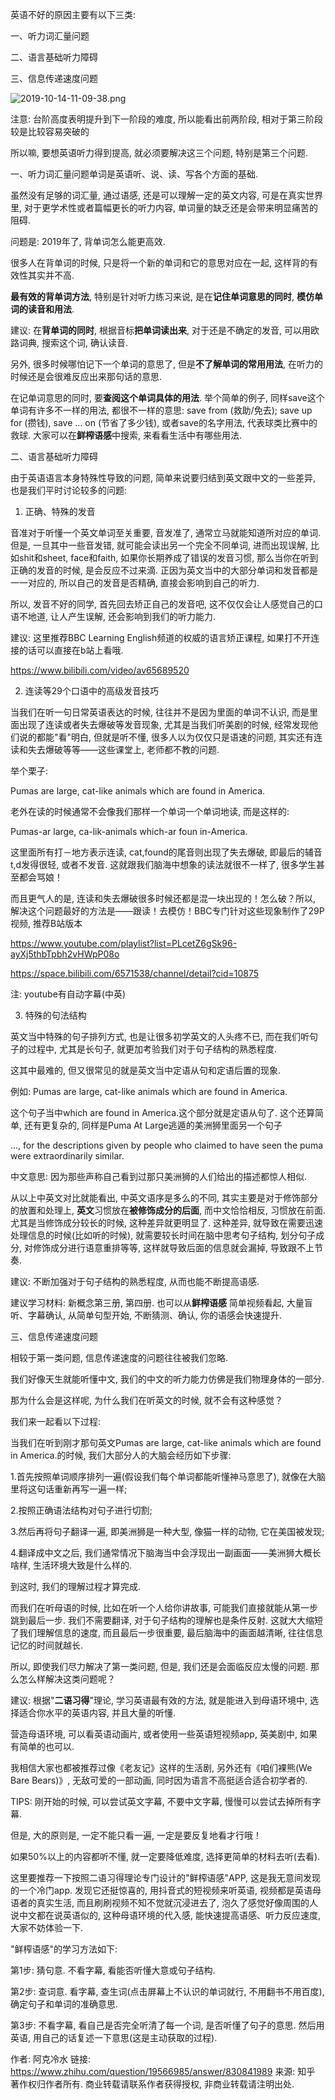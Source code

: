 
英语不好的原因主要有以下三类: 

一、听力词汇量问题

二、语言基础听力障碍

三、信息传递速度问题

![2019-10-14-11-09-38.png](./images/2019-10-14-11-09-38.png)

注意: 台阶高度表明提升到下一阶段的难度, 所以能看出前两阶段, 相对于第三阶段较是比较容易突破的

所以嘛, 要想英语听力得到提高, 就必须要解决这三个问题, 特别是第三个问题. 

一、听力词汇量问题单词是英语听、说、读、写各个方面的基础. 

虽然没有足够的词汇量, 通过语感, 还是可以理解一定的英文内容, 可是在真实世界里, 对于更学术性或者篇幅更长的听力内容, 单词量的缺乏还是会带来明显痛苦的阻碍. 

问题是: 2019年了, 背单词怎么能更高效. 

很多人在背单词的时候, 只是将一个新的单词和它的意思对应在一起,  这样背的有效性其实并不高. 

**最有效的背单词方法**, 特别是针对听力练习来说, 是在**记住单词意思的同时**, **模仿单词的读音和用法**. 

建议: 在**背单词的同时**, 根据音标**把单词读出来**, 对于还是不确定的发音, 可以用欧路词典, 搜索这个词, 确认读音. 

另外, 很多时候哪怕记下一个单词的意思了, 但是**不了解单词的常用用法**, 在听力的时候还是会很难反应出来那句话的意思. 

在记单词意思的同时, 要**查阅这个单词具体的用法**. 举个简单的例子, 同样save这个单词有许多不一样的用法, 都很不一样的意思: save from (救助/免去); save up for (攒钱), save ... on (节省了多少钱), 或者save的名字用法, 代表球类比赛中的救球. 大家可以在**鲜榨语感**中搜索, 来看看生活中有哪些用法. 

二、语言基础听力障碍

由于英语语言本身特殊性导致的问题, 简单来说要归结到英文跟中文的一些差异, 也是我们平时讨论较多的问题: 

1. 正确、特殊的发音

音准对于听懂一个英文单词至关重要, 音发准了, 通常立马就能知道所对应的单词. 但是, 一旦其中一些音发错, 就可能会读出另一个完全不同单词, 进而出现误解, 比如shit和sheet, face和faith, 如果你长期养成了错误的发音习惯, 那么当你在听到正确的发音的时候, 是会反应不过来滴. 正因为英文当中的大部分单词和发音都是一一对应的, 所以自己的发音是否精确, 直接会影响到自己的听力. 

所以, 发音不好的同学, 首先回去矫正自己的发音吧, 这不仅仅会让人感觉自己的口语不地道, 让人产生误解, 还会影响到我们的听力能力. 

建议: 这里推荐BBC Learning English频道的权威的语言矫正课程, 如果打不开连接的话可以直接在b站上看哦. 

https://www.bilibili.com/video/av65689520

2. 连读等29个口语中的高级发音技巧

当我们在听一句日常英语表达的时候, 往往并不是因为里面的单词不认识, 而是里面出现了连读或者失去爆破等发音现象, 尤其是当我们听美剧的时候, 经常发现他们说的都能"看"明白, 但就是听不懂, 很多人以为仅仅只是语速的问题, 其实还有连读和失去爆破等等——这些课堂上, 老师都不教的问题. 

举个栗子: 

Pumas are large, cat-like animals which are found in America.

老外在读的时候通常不会像我们那样一个单词一个单词地读, 而是这样的: 

Pumas-ar large, ca-lik-animals which-ar foun in-America.

这里面所有打－地方表示连读, cat,found的尾音则出现了失去爆破, 即最后的辅音t,d发得很轻, 或者不发音. 这就跟我们脑海中想象的读法就很不一样了, 很多学生甚至都会骂娘！

而且更气人的是, 连读和失去爆破很多时候还都是混一块出现的！怎么破？所以, 解决这个问题最好的方法是——跟读！去模仿！BBC专门针对这些现象制作了29P视频, 推荐B站版本

https://www.youtube.com/playlist?list=PLcetZ6gSk96-ayXj5thbTpbh2vHWpP08o

https://space.bilibili.com/6571538/channel/detail?cid=10875

注: youtube有自动字幕(中英)

3. 特殊的句法结构

英文当中特殊的句子排列方式, 也是让很多初学英文的人头疼不已, 而在我们听句子的过程中, 尤其是长句子, 就更加考验我们对于句子结构的熟悉程度. 

这其中最难的, 但又很常见的就是英文当中定语从句和定语后置的现象. 

例如: Pumas are large, cat-like animals which are found in America.

这个句子当中which are found in America.这个部分就是定语从句了. 这个还算简单, 还有更复杂的, 同样是Puma At Large逃遁的美洲狮里面另一个句子

…, for the descriptions given by people who claimed to have seen the puma were extraordinarily similar.

中文意思: 因为那些声称自己看到过那只美洲狮的人们给出的描述都惊人相似. 

从以上中英文对比就能看出, 中英文语序是多么的不同, 其实主要是对于修饰部分的放置和处理上, **英文**习惯放在**被修饰成分的后面**, 而中文恰恰相反, 习惯放在前面. 尤其是当修饰成分较长的时候, 这种差异就更明显了. 这种差异, 就导致在需要迅速处理信息的时候(比如听的时候), 就需要较长时间在脑中思考句子结构, 划分句子成分, 对修饰成分进行语意重排等等, 这样就导致后面的信息就会漏掉, 导致跟不上节奏. 

建议: 不断加强对于句子结构的熟悉程度, 从而也能不断提高语感. 

建议学习材料: 新概念第三册, 第四册. 也可以从**鲜榨语感** 简单视频看起, 大量盲听、字幕确认, 从简单句型开始, 不断猜测、确认, 你的语感会快速提升. 

三、信息传递速度问题

相较于第一类问题, 信息传递速度的问题往往被我们忽略. 

我们好像天生就能听懂中文, 我们的中文的听力能力仿佛是我们物理身体的一部分. 

那为什么会是这样呢, 为什么我们在听英文的时候, 就不会有这种感觉？

我们来一起看以下过程: 

当我们在听到刚才那句英文Pumas are large, cat-like animals which are found in America.的时候, 我们大部分人的大脑会经历如下步骤: 

1.首先按照单词顺序排列一遍(假设我们每个单词都能听懂神马意思了), 就像在大脑里将这句话重新再写一遍一样; 

2.按照正确语法结构对句子进行切割; 

3.然后再将句子翻译一遍, 即美洲狮是一种大型, 像猫一样的动物, 它在美国被发现; 

4.翻译成中文之后, 我们通常情况下脑海当中会浮现出一副画面——美洲狮大概长啥样, 生活环境大致是什么样的. 

到这时, 我们的理解过程才算完成. 

而我们在听母语的时候, 比如在听一个人给你讲故事, 可能我们直接就能从第一步跳到最后一步. 我们不需要翻译, 对于句子结构的理解也是条件反射. 这就大大缩短了我们理解信息的速度, 而且最后一步很重要, 最后脑海中的画面越清晰, 往往信息记忆的时间就越长. 

所以, 即使我们尽力解决了第一类问题, 但是, 我们还是会面临反应太慢的问题. 那么怎么样解决这类问题呢？

建议: 根据"**二语习得**"理论, 学习英语最有效的方法, 就是能进入到母语环境中, 选择适合你水平的英语内容, 并且大量的听懂. 

营造母语环境, 可以看英语动画片, 或者使用一些英语短视频app, 英美剧中, 如果有简单的也可以. 

我相信大家也都被推荐过像《老友记》这样的生活剧, 另外还有《咱们裸熊(We Bare Bears)》, 无敌可爱的一部动画, 同时因为语言不高挺适合适合初学者的. 

TIPS: 刚开始的时候, 可以尝试英文字幕, 不要中文字幕, 慢慢可以尝试去掉所有字幕. 

但是, 大的原则是, 一定不能只看一遍, 一定是要反复地看才行哦！

如果50%以上的内容都听不懂, 就一定要降低难度, 选择更简单的材料去听(去看). 

这里要推荐一下按照二语习得理论专门设计的"鲜榨语感"APP, 这是我无意间发现的一个冷门app. 发现它还挺惊喜的, 用抖音式的短视频来听英语, 视频都是英语母语者的真实生活, 而且刷刷视频不知不觉就沉浸进去了, 泡久了感觉好像周围的人说中文都在说英语似的, 这种母语环境的代入感, 能快速提高语感、听力反应速度, 大家不妨体验一下. 

"鲜榨语感"的学习方法如下: 

第1步: 猜句意. 不看字幕, 看能否听懂大意或句子结构. 

第2步: 查词意. 看字幕, 查生词(点击屏幕上不认识的单词就行, 不用翻书不用百度), 确定句子和单词的准确意思. 

第3步: 不看字幕, 看自己是否完全听清了每一个词, 是否听懂了句子的意思. 然后用英语, 用自己的话复述一下意思(这是主动获取的过程). 

作者: 阿克冷水
链接: https://www.zhihu.com/question/19566985/answer/830841989
来源: 知乎
著作权归作者所有. 商业转载请联系作者获得授权, 非商业转载请注明出处. 
